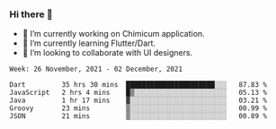 ### Hi there 👋

<!--
**devcat37/devcat37** is a ✨ _special_ ✨ repository because its `README.md` (this file) appears on your GitHub profile.-->


- 🔭 I’m currently working on Chimicum application.
- 🌱 I’m currently learning Flutter/Dart.
- 👯 I’m looking to collaborate with UI designers.
<!-- - 🤔 I’m looking for help with ... -->

<!--START_SECTION:waka-->
```text
Week: 26 November, 2021 - 02 December, 2021

Dart         35 hrs 30 mins  ██████████████████████░░░   87.83 % 
JavaScript   2 hrs 4 mins    █▒░░░░░░░░░░░░░░░░░░░░░░░   05.13 % 
Java         1 hr 17 mins    ▓░░░░░░░░░░░░░░░░░░░░░░░░   03.21 % 
Groovy       23 mins         ▒░░░░░░░░░░░░░░░░░░░░░░░░   00.99 % 
JSON         21 mins         ▒░░░░░░░░░░░░░░░░░░░░░░░░   00.89 % 
```
<!--END_SECTION:waka-->
